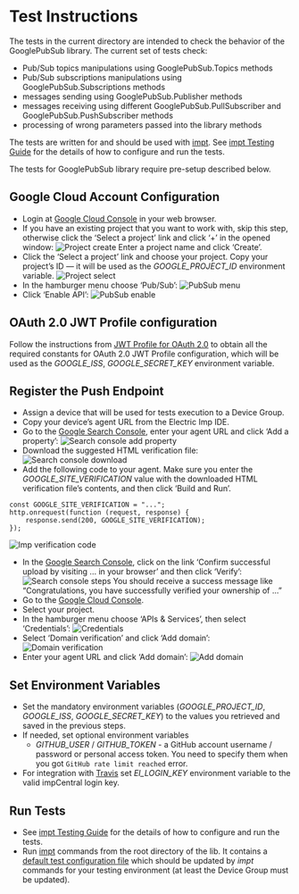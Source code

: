 # Test Instructions

The tests in the current directory are intended to check the behavior of the GooglePubSub library. The current set of tests check:
- Pub/Sub topics manipulations using GooglePubSub.Topics methods
- Pub/Sub subscriptions manipulations using GooglePubSub.Subscriptions methods
- messages sending using GooglePubSub.Publisher methods
- messages receiving using different GooglePubSub.PullSubscriber and GooglePubSub.PushSubscriber methods
- processing of wrong parameters passed into the library methods

The tests are written for and should be used with [impt](https://github.com/electricimp/imp-central-impt). See [impt Testing Guide](https://github.com/electricimp/imp-central-impt/blob/master/TestingGuide.md) for the details of how to configure and run the tests.

The tests for GooglePubSub library require pre-setup described below.

## Google Cloud Account Configuration

- Login at [Google Cloud Console](https://console.cloud.google.com) in your web browser.
- If you have an existing project that you want to work with, skip this step, otherwise click the ‘Select a project’ link and click ‘+’ in the opened window:
![Project create](http://imgur.com/2FbH9S6.png)
Enter a project name and click ‘Create’.
- Click the ‘Select a project’ link and choose your project.
Copy your project’s ID &mdash; it will be used as the *GOOGLE_PROJECT_ID* environment variable.
![Project select](http://imgur.com/PR9U25p.png)
- In the hamburger menu choose ‘Pub/Sub’:
![PubSub menu](http://imgur.com/81zNGg1.png)
- Click ‘Enable API’:
![PubSub enable](http://imgur.com/MS7MnZK.png)

## OAuth 2.0 JWT Profile configuration

Follow the instructions from [JWT Profile for OAuth 2.0](https://github.com/electricimp/OAuth-2.0/tree/master/examples#jwt-profile-for-oauth-20) to obtain all the required constants for OAuth 2.0 JWT Profile configuration, which will be used as the *GOOGLE_ISS*, *GOOGLE_SECRET_KEY* environment variable.

## Register the Push Endpoint
- Assign a device that will be used for tests execution to a Device Group.
- Copy your device’s agent URL from the Electric Imp IDE.
- Go to the [Google Search Console](https://www.google.com/webmasters/tools), enter your agent URL and click ‘Add a property’:
![Search console add property](http://imgur.com/ZFpLQHY.png)
- Download the suggested HTML verification file:
![Search console download](http://imgur.com/AEe7O69.png)
- Add the following code to your agent. Make sure you enter the *GOOGLE_SITE_VERIFICATION* value with the downloaded HTML verification file’s contents, and then click ‘Build and Run’.
```squirrel
const GOOGLE_SITE_VERIFICATION = "...";
http.onrequest(function (request, response) {
    response.send(200, GOOGLE_SITE_VERIFICATION);
});
```
![Imp verification code](http://imgur.com/HzSt05P.png)
- In the [Google Search Console](https://www.google.com/webmasters/tools), click on the link ‘Confirm successful upload by visiting ... in your browser’ and then click ‘Verify’:
![Search console steps](http://imgur.com/l8z6WvP.png)
You should receive a success message like “Congratulations, you have successfully verified your ownership of ...”
- Go to the [Google Cloud Console](https://console.cloud.google.com).
- Select your project.
- In the hamburger menu choose ‘APIs & Services’, then select ‘Credentials’:
![Credentials](http://imgur.com/ewnRN6i.png)
- Select ‘Domain verification’ and click ‘Add domain’:
![Domain verification](http://imgur.com/XfQwV1f.png)
- Enter your agent URL and click ‘Add domain’:
![Add domain](http://imgur.com/SmNDmsf.png)

## Set Environment Variables

- Set the mandatory environment variables (*GOOGLE_PROJECT_ID*, *GOOGLE_ISS*, *GOOGLE_SECRET_KEY*) to the values you retrieved and saved in the previous steps.
- If needed, set optional environment variables
    - *GITHUB_USER* / *GITHUB_TOKEN* - a GitHub account username / password or personal access token. You need to specify them when you got `GitHub rate limit reached` error.
- For integration with [Travis](https://travis-ci.org) set *EI_LOGIN_KEY* environment variable to the valid impCentral login key.

## Run Tests

- See [impt Testing Guide](https://github.com/electricimp/imp-central-impt/blob/master/TestingGuide.md) for the details of how to configure and run the tests.
- Run [impt](https://github.com/electricimp/imp-central-impt) commands from the root directory of the lib. It contains a [default test configuration file](../.impt.test) which should be updated by *impt* commands for your testing environment (at least the Device Group must be updated).

